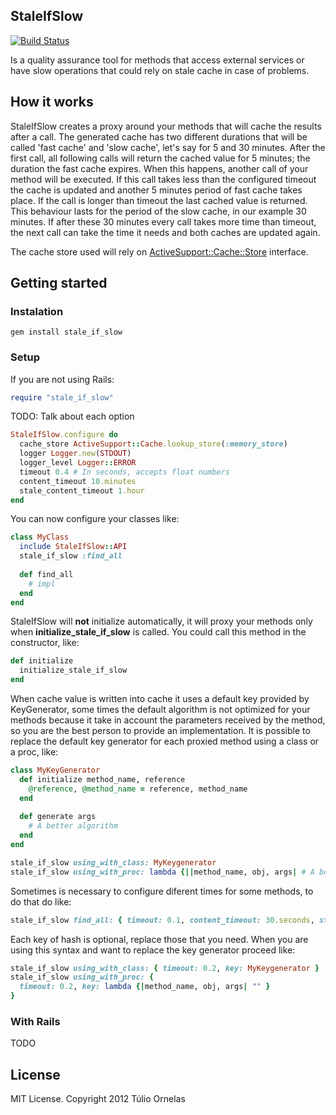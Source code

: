 ## StaleIfSlow
[![Build Status](https://secure.travis-ci.org/tulios/stale_if_slow.png)](http://travis-ci.org/tulios/stale_if_slow)

Is a quality assurance tool for methods that access external services or have slow operations that could rely on stale cache in case of problems.

## How it works

StaleIfSlow creates a proxy around your methods that will cache the results after a call. The generated cache has two different durations that will be called 'fast cache' and 'slow cache', let's say for 5 and 30 minutes. After the first call, all following calls will return the cached value for 5 minutes; the duration the fast cache expires. When this happens, another call of your method will be executed. If this call takes less than the configured timeout the cache is updated and another 5 minutes period of fast cache takes place. If the call is longer than timeout the last cached value is returned. This behaviour lasts for the period of the slow cache, in our example 30 minutes. If after these 30 minutes every call takes more time than timeout, the next call can take the time it needs and both caches are updated again.

The cache store used will rely on [ActiveSupport::Cache::Store](http://api.rubyonrails.org/classes/ActiveSupport/Cache/Store.html) interface.

## Getting started

### Instalation

```console
gem install stale_if_slow
```

### Setup

If you are not using Rails:

```ruby
require "stale_if_slow"
```

TODO: Talk about each option

```ruby
StaleIfSlow.configure do
  cache_store ActiveSupport::Cache.lookup_store(:memory_store)
  logger Logger.new(STDOUT)
  logger_level Logger::ERROR
  timeout 0.4 # In seconds, accepts float numbers
  content_timeout 10.minutes
  stale_content_timeout 1.hour
end
```

You can now configure your classes like:

```ruby
class MyClass
  include StaleIfSlow::API    
  stale_if_slow :find_all
    
  def find_all
    # impl
  end
end
```

StaleIfSlow will __not__ initialize automatically, it will proxy your methods only when __initialize_stale_if_slow__ is called. You could call this method in the constructor, like:

```ruby
def initialize
  initialize_stale_if_slow
end
```

When cache value is written into cache it uses a default key provided by KeyGenerator, some times the default algorithm is not optimized for your methods because it take in account the parameters received by the method, so you are the best person to provide an implementation. It is possible to replace the default key generator for each proxied method using a class or a proc, like:

```ruby
class MyKeyGenerator
  def initialize method_name, reference
    @reference, @method_name = reference, method_name
  end
      
  def generate args
    # A better algorithm
  end
end
```

```ruby
stale_if_slow using_with_class: MyKeygenerator
stale_if_slow using_with_proc: lambda {||method_name, obj, args| # A better algorithm }
```

Sometimes is necessary to configure diferent times for some methods, to do that do like:

```ruby
stale_if_slow find_all: { timeout: 0.1, content_timeout: 30.seconds, stale_content_timeout: 5.minutes }
```

Each key of hash is optional, replace those that you need. When you are using this syntax and want to replace the key generator proceed like:

```ruby
stale_if_slow using_with_class: { timeout: 0.2, key: MyKeygenerator }
stale_if_slow using_with_proc: {
  timeout: 0.2, key: lambda {|method_name, obj, args| "" } 
}
```

### With Rails

TODO

## License

MIT License. Copyright 2012 Túlio Ornelas